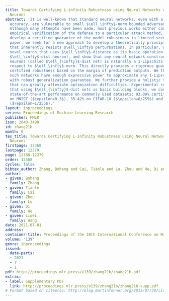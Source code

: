 ```yaml
---
title: Towards Certifying L-infinity Robustness using Neural Networks with L-inf-dist
  Neurons
abstract: 'It is well-known that standard neural networks, even with a high classification
  accuracy, are vulnerable to small $\ell_\infty$-norm bounded adversarial perturbations.
  Although many attempts have been made, most previous works either can only provide
  empirical verification of the defense to a particular attack method, or can only
  develop a certified guarantee of the model robustness in limited scenarios. In this
  paper, we seek for a new approach to develop a theoretically principled neural network
  that inherently resists $\ell_\infty$ perturbations. In particular, we design a
  novel neuron that uses $\ell_\infty$-distance as its basic operation (which we call
  $\ell_\infty$-dist neuron), and show that any neural network constructed with $\ell_\infty$-dist
  neurons (called $\ell_{\infty}$-dist net) is naturally a 1-Lipschitz function with
  respect to $\ell_\infty$-norm. This directly provides a rigorous guarantee of the
  certified robustness based on the margin of prediction outputs. We then prove that
  such networks have enough expressive power to approximate any 1-Lipschitz function
  with robust generalization guarantee. We further provide a holistic training strategy
  that can greatly alleviate optimization difficulties. Experimental results show
  that using $\ell_{\infty}$-dist nets as basic building blocks, we consistently achieve
  state-of-the-art performance on commonly used datasets: 93.09% certified accuracy
  on MNIST ($\epsilon=0.3$), 35.42% on CIFAR-10 ($\epsilon=8/255$) and 16.31% on TinyImageNet
  ($\epsilon=1/255$).'
layout: inproceedings
series: Proceedings of Machine Learning Research
publisher: PMLR
issn: 2640-3498
id: zhang21b
month: 0
tex_title: Towards Certifying L-infinity Robustness using Neural Networks with L-inf-dist
  Neurons
firstpage: 12368
lastpage: 12379
page: 12368-12379
order: 12368
cycles: false
bibtex_author: Zhang, Bohang and Cai, Tianle and Lu, Zhou and He, Di and Wang, Liwei
author:
- given: Bohang
  family: Zhang
- given: Tianle
  family: Cai
- given: Zhou
  family: Lu
- given: Di
  family: He
- given: Liwei
  family: Wang
date: 2021-07-01
address:
container-title: Proceedings of the 38th International Conference on Machine Learning
volume: '139'
genre: inproceedings
issued:
  date-parts:
  - 2021
  - 7
  - 1
pdf: http://proceedings.mlr.press/v139/zhang21b/zhang21b.pdf
extras:
- label: Supplementary PDF
  link: http://proceedings.mlr.press/v139/zhang21b/zhang21b-supp.pdf
# Format based on citeproc: http://blog.martinfenner.org/2013/07/30/citeproc-yaml-for-bibliographies/
---
```

